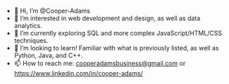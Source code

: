 - 👋 Hi, I’m @Cooper-Adams
- 👀 I’m interested in web development and design, as well as data analytics.
- 🌱 I’m currently exploring SQL and more complex JavaScript/HTML/CSS techniques.
- 💞️ I’m looking to learn! Familiar with what is previously listed, as well as Python, Java, and C++.
- 📫 How to reach me: cooperadamsbusiness@gmail.com or https://www.linkedin.com/in/cooper-adams/
